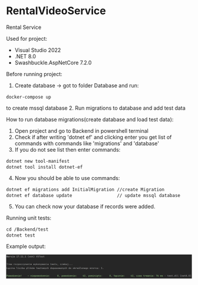 # RentalVideoService
Rental Service

Used for project:
 - Visual Studio 2022
 - .NET 8.0
 - Swashbuckle.AspNetCore 7.2.0

Before running project:
1. Create database -> got to folder Database and run:
```
docker-compose up
```
to create mssql database
2. Run migrations to database and add test data 

How to run database migrations(create database and load test data):
1. Open project and go to Backend in powershell terminal
2. Check if after writing 'dotnet ef' and clicking enter you get list of commands with commands like 'migrations' and 'database'
3. If you do not see list then enter commands:
```
dotnet new tool-manifest
dotnet tool install dotnet-ef
```
4. Now you should be able to use commands:
```
dotnet ef migrations add InitialMigration //create Migration
dotnet ef database update                 // update mssql database
```
5. You can check now your database if records were added.


Running unit tests:

```
cd /Backend/test
dotnet test
```

Example output:

![img](img/unit_test_output.png)